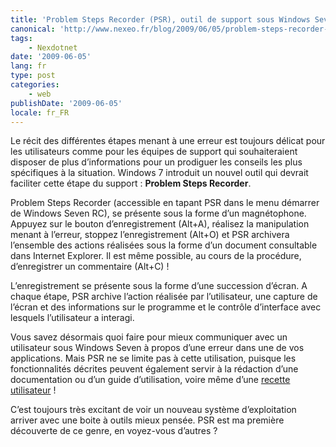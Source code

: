 ```yaml
---
title: 'Problem Steps Recorder (PSR), outil de support sous Windows Seven'
canonical: 'http://www.nexeo.fr/blog/2009/06/05/problem-steps-recorder-psr-outil-de-support-sous-windows-seven/'
tags:
    - Nexdotnet
date: '2009-06-05'
lang: fr
type: post
categories:
    - web
publishDate: '2009-06-05'
locale: fr_FR
---
```


Le récit des différentes étapes menant à une erreur est toujours délicat pour les utilisateurs comme pour les équipes de support qui souhaiteraient disposer de plus d’informations pour un prodiguer les conseils les plus spécifiques à la situation. Windows 7 introduit un nouvel outil qui devrait faciliter cette étape du support : **Problem Steps Recorder**.


Problem Steps Recorder (accessible en tapant PSR dans le menu démarrer de Windows Seven RC), se présente sous la forme d’un magnétophone. Appuyez sur le bouton d’enregistrement (Alt+A), réalisez la manipulation menant à l’erreur, stoppez l’enregistrement (Alt+O) et PSR archivera l’ensemble des actions réalisées sous la forme d’un document consultable dans Internet Explorer. Il est même possible, au cours de la procédure, d’enregistrer un commentaire (Alt+C) !

L’enregistrement se présente sous la forme d’une succession d’écran. A chaque étape, PSR archive l’action réalisée par l’utilisateur, une capture de l’écran et des informations sur le programme et le contrôle d’interface avec lesquels l’utilisateur a interagi.

Vous savez désormais quoi faire pour mieux communiquer avec un utilisateur sous Windows Seven à propos d’une erreur dans une de vos applications. Mais PSR ne se limite pas à cette utilisation, puisque les fonctionnalités décrites peuvent également servir à la rédaction d’une documentation ou d’un guide d’utilisation, voire même d’une [recette utilisateur](http://fr.wikipedia.org/wiki/Recette_(informatique)#La_Recette_Utilisateur.2C_VA_ou_VABF) !

C’est toujours très excitant de voir un nouveau système d’exploitation arriver avec une boite à outils mieux pensée. PSR est ma première découverte de ce genre, en voyez-vous d’autres ?
